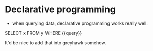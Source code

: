 # Declarative programming

* when querying data, declarative programming works really well:

SELECT x FROM y WHERE {{query}}

It'd be nice to add that into greyhawk somehow.
